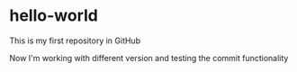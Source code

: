 # hello-world
This is my first repository in GitHub

Now I'm working with different version and testing the commit functionality
